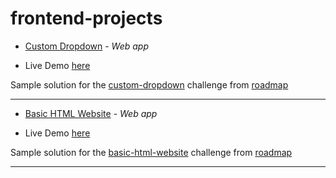 # frontend-projects

- [Custom Dropdown](https://roadmap.sh/projects/custom-dropdown) - _Web app_

- Live Demo [here](https://aj-seven.github.io/frontend-projects/custom-dropdown)

Sample solution for the [custom-dropdown](https://roadmap.sh/projects/custom-dropdown) challenge from [roadmap](https://roadmap.sh)

---

- [Basic HTML Website](https://roadmap.sh/projects/basic-html-website) - _Web app_

- Live Demo [here](https://aj-seven.github.io/frontend-projects/basic-html-website)

Sample solution for the [basic-html-website](https://roadmap.sh/projects/basic-html-website) challenge from [roadmap](https://roadmap.sh)

---

